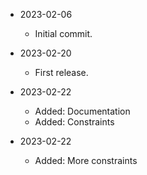 * 2023-02-06
	* Initial commit.

* 2023-02-20
	* First release.

* 2023-02-22
	* Added: Documentation
	* Added: Constraints

* 2023-02-22
	* Added: More constraints

